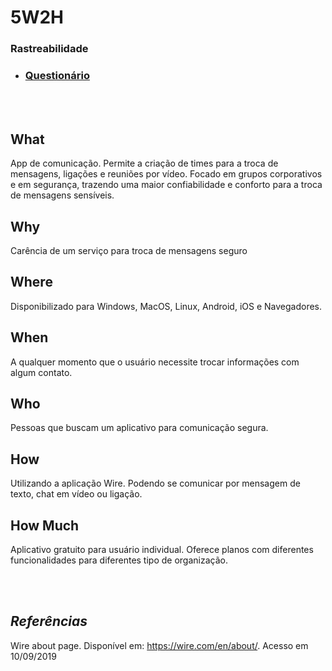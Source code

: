 # 5W2H

### Rastreabilidade
- [<h3>Questionário</h3>](/docs/elicitation/)
<br>
<br>

## **What**
App de comunicação. Permite a criação de times para a troca de mensagens, ligações e reuniões por vídeo. Focado em grupos corporativos e em segurança, trazendo uma maior confiabilidade e conforto para a troca de mensagens sensíveis.

## **Why**
Carência de um serviço para troca de mensagens seguro

## **Where**
Disponibilizado para Windows, MacOS, Linux, Android, iOS e Navegadores.

## **When**   
A qualquer momento que o usuário necessite trocar informações com algum contato.

## **Who**
Pessoas que buscam um aplicativo para comunicação segura.

## **How**
Utilizando a aplicação Wire. Podendo se comunicar por mensagem de texto, chat em vídeo ou ligação.

## **How Much**
Aplicativo gratuito para usuário individual. Oferece planos com diferentes funcionalidades para diferentes tipo de organização.

<br>
<br>

## *Referências*
Wire about page. Disponível em: https://wire.com/en/about/. Acesso em 10/09/2019